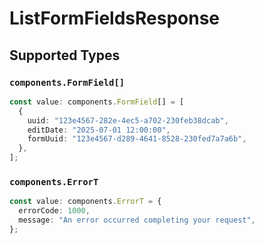 # ListFormFieldsResponse


## Supported Types

### `components.FormField[]`

```typescript
const value: components.FormField[] = [
  {
    uuid: "123e4567-282e-4ec5-a702-230feb38dcab",
    editDate: "2025-07-01 12:00:00",
    formUuid: "123e4567-d289-4641-8528-230fed7a7a6b",
  },
];
```

### `components.ErrorT`

```typescript
const value: components.ErrorT = {
  errorCode: 1000,
  message: "An error occurred completing your request",
};
```

